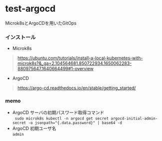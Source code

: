 # test-argocd  
Microk8sとArgoCDを用いたGitOps 

### インストール
- Microk8s
> https://ubuntu.com/tutorials/install-a-local-kubernetes-with-microk8s?&_ga=2.104564681.850722934.1650062283-880975647.1640664499#1-overview  
- ArgoCD
> https://argo-cd.readthedocs.io/en/stable/getting_started/

### memo
- ArgoCD サーバの初期パスワード取得コマンド  
` sudo microk8s kubectl -n argocd get secret argocd-initial-admin-secret -o jsonpath="{.data.password}" | base64 -d`
- ArgoCD 初期ユーザ名  
`admin`
